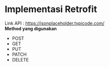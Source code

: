# Implementasi Retrofit 
Link API : https://jsonplaceholder.typicode.com/ <br>
<b>Method yang digunakan</b>
<ul>
  <li>POST</li>
  <li>GET</li>
  <li>PUT</li>
  <li>PATCH</li>
  <li>DELETE</li>
 </ul>
